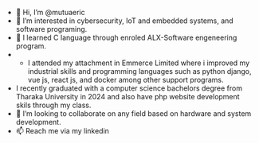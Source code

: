 - 👋 Hi, I’m @mutuaeric
- 👀 I’m interested in cybersecurity, IoT and embedded systems, and software programing.
- 🌱 I learned C language through enroled ALX-Software engeneering  program.
- - I attended my attachment in Emmerce Limited where i improved my industrial skills and programming languages such as python django, vue js, react js, and docker among other support programs.
-  I recently graduated with a computer science bachelors degree from Tharaka University in 2024 and also have php website development skils through my class.
- 💞️ I’m looking to collaborate on any field based on hardware and system development.
- 📫 Reach me via my linkedin

<!---
mutuaeric/mutuaeric is a ✨ special ✨ repository because its `README.md` (this file) appears on your GitHub profile.
You can click the Preview link to take a look at your changes.
--->
